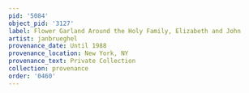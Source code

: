 ```yaml
---
pid: '5084'
object_pid: '3127'
label: Flower Garland Around the Holy Family, Elizabeth and John
artist: janbrueghel
provenance_date: Until 1988
provenance_location: New York, NY
provenance_text: Private Collection
collection: provenance
order: '0460'
---
```


